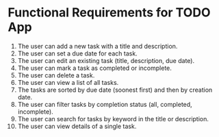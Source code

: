 # Functional Requirements for TODO App

1. The user can add a new task with a title and description.
2. The user can set a due date for each task.
3. The user can edit an existing task (title, description, due date).
4. The user can mark a task as completed or incomplete.
5. The user can delete a task.
6. The user can view a list of all tasks.
7. The tasks are sorted by due date (soonest first) and then by creation date.
8. The user can filter tasks by completion status (all, completed, incomplete).
9. The user can search for tasks by keyword in the title or description.
10. The user can view details of a single task.
